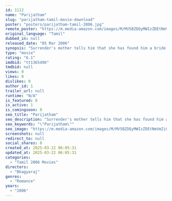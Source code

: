 ```yaml
---
id: 1112
name: "Parijatham"
slug: "parijatham-tamil-movie-download"
poster: "posters/parijatham-tamil-2006.jpg"
remote_poster: "https://m.media-amazon.com/images/M/MV5BZDQyMWIzZDEtNmVmZi00ZTYwLWJiYTQtMmI4YTczYjkxYmM3XkEyXkFqcGdeQXVyMTM5MzQ2MDM3._V1_SX300.jpg"
original_language: "Tamil"
dubbed_in: null
released_date: "05 Mar 2006"
synopsis: "Surrender's mother tells him that she has found him a bride. Before the couple can meet, his mother dies in an accident. He sets out to find the woman his mother wanted him to marry."
type: "movie"
rating: "6.1"
imdbid: "tt1365496"
tmdbid: null
views: 0
likes: 0
dislikes: 0
author_id: 1
trailer_url: null
runtime: "N/A"
is_featured: 0
is_active: 1
is_comingsoon: 0
seo_title: "Parijatham"
seo_description: "Surrender's mother tells him that she has found him a bride. Before the couple can meet, his mother dies in an accident. He sets out to find the woman his mother wanted him to marry."
seo_keywords: "\"Parijatham\""
seo_image: "https://m.media-amazon.com/images/M/MV5BZDQyMWIzZDEtNmVmZi00ZTYwLWJiYTQtMmI4YTczYjkxYmM3XkEyXkFqcGdeQXVyMTM5MzQ2MDM3._V1_SX300.jpg"
screenshots: null
redirect_to: null
social_shares: 0
created_at: 2025-03-22 06:05:31
updated_at: 2025-03-22 06:05:31
categories:
  - "Tamil 2006 Movies"
directors:
  - "Bhagyaraj"
genres:
  - "Romance"
years:
  - "2006"
---
```

